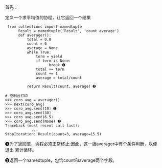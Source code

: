 首先：

定义一个求平均值的协程，让它返回一个结果

```
 from collections import namedtuple
      Result = namedtuple('Result', 'count average')
      def averager():
          total = 0.0
          count = 0
          average = None
          while True:
              term = yield
              if term is None:
                    break ➊ 
              total += term
              count += 1
              average = total/count

          return Result(count, average) ➋
    
# 控制台打印      
>>> coro_avg = averager() 
>>> next(coro_avg)
>>> coro_avg.send(10) ➊ 
>>> coro_avg.send(30)
>>> coro_avg.send(6.5)
>>> coro_avg.send(None) ➋ 
Traceback (most recent call last):
            ...
StopIteration: Result(count=3, average=15.5)
```

➊为了返回值，协程必须正常终止;因此，这一版averager中有个条件判断，以便退出 累计循环。

➋返回一个namedtuple，包含count和average两个字段。



